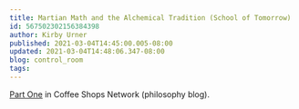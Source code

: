 ```yaml
---
title: Martian Math and the Alchemical Tradition (School of Tomorrow)
id: 567502302156384398
author: Kirby Urner
published: 2021-03-04T14:45:00.005-08:00
updated: 2021-03-04T14:48:06.347-08:00
blog: control_room
tags: 
---
```


[Part One](https://coffeeshopsnet.blogspot.com/2021/03/curriculum-by-osmosis-concentric.html) in Coffee Shops Network (philosophy blog).